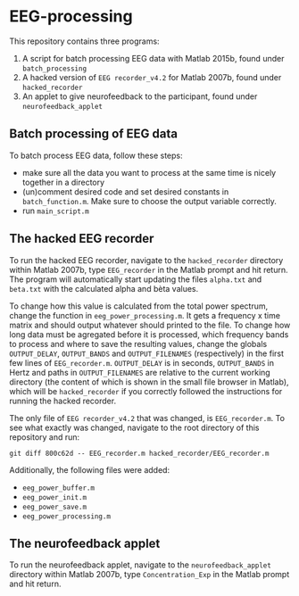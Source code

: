 EEG-processing
==============
This repository contains three programs:
 1. A script for batch processing EEG data with Matlab 2015b, found under `batch_processing`
 2. A hacked version of `EEG recorder_v4.2` for Matlab 2007b, found under `hacked_recorder`
 3. An applet to give neurofeedback to the participant, found under `neurofeedback_applet`


Batch processing of EEG data
----------------------------
To batch process EEG data, follow these steps:

 - make sure all the data you want to process at the same time is nicely together in a directory
 - (un)comment desired code and set desired constants in `batch_function.m`. Make sure to choose the output variable correctly.
 - run `main_script.m`


The hacked EEG recorder
-----------------------
To run the hacked EEG recorder, navigate to the `hacked_recorder` directory within Matlab 2007b,
type `EEG_recorder` in the Matlab prompt and hit return. The program will automatically start updating
the files `alpha.txt` and `beta.txt` with the calculated alpha and bèta values.

To change how this value is calculated from the total power spectrum, change the function in `eeg_power_processing.m`.
It gets a frequency x time matrix and should output whatever should printed to the file. To change how long data must
be agregated before it is processed, which frequency bands to process and where to save the resulting values, change
the globals `OUTPUT_DELAY`, `OUTPUT_BANDS` and `OUTPUT_FILENAMES` (respectively) in the first few lines of `EEG_recorder.m`.
`OUTPUT_DELAY` is in seconds, `OUTPUT_BANDS` in Hertz and paths in `OUTPUT_FILENAMES` are relative to the current working
directory (the content of which is shown in the small file browser in Matlab), which will be `hacked_recorder` if you
correctly followed the instructions for running the hacked recorder.

The only file of `EEG recorder_v4.2` that was changed, is `EEG_recorder.m`. To see what exactly was
changed, navigate to the root directory of this repository and run:

    git diff 800c62d -- EEG_recorder.m hacked_recorder/EEG_recorder.m

Additionally, the following files were added:

 - `eeg_power_buffer.m`
 - `eeg_power_init.m`
 - `eeg_power_save.m`
 - `eeg_power_processing.m`


The neurofeedback applet
------------------------
To run the neurofeedback applet, navigate to the `neurofeedback_applet` directory within Matlab 2007b,
type `Concentration_Exp` in the Matlab prompt and hit return.

